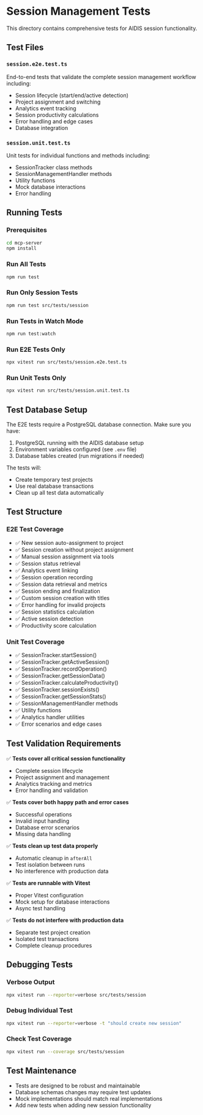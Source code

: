 # Session Management Tests

This directory contains comprehensive tests for AIDIS session functionality.

## Test Files

### `session.e2e.test.ts`
End-to-end tests that validate the complete session management workflow including:
- Session lifecycle (start/end/active detection)
- Project assignment and switching
- Analytics event tracking
- Session productivity calculations
- Error handling and edge cases
- Database integration

### `session.unit.test.ts`
Unit tests for individual functions and methods including:
- SessionTracker class methods
- SessionManagementHandler methods
- Utility functions
- Mock database interactions
- Error handling

## Running Tests

### Prerequisites
```bash
cd mcp-server
npm install
```

### Run All Tests
```bash
npm run test
```

### Run Only Session Tests
```bash
npm run test src/tests/session
```

### Run Tests in Watch Mode
```bash
npm run test:watch
```

### Run E2E Tests Only
```bash
npx vitest run src/tests/session.e2e.test.ts
```

### Run Unit Tests Only
```bash
npx vitest run src/tests/session.unit.test.ts
```

## Test Database Setup

The E2E tests require a PostgreSQL database connection. Make sure you have:

1. PostgreSQL running with the AIDIS database setup
2. Environment variables configured (see `.env` file)
3. Database tables created (run migrations if needed)

The tests will:
- Create temporary test projects
- Use real database transactions
- Clean up all test data automatically

## Test Structure

### E2E Test Coverage
- ✅ New session auto-assignment to project
- ✅ Session creation without project assignment
- ✅ Manual session assignment via tools
- ✅ Session status retrieval
- ✅ Analytics event linking
- ✅ Session operation recording
- ✅ Session data retrieval and metrics
- ✅ Session ending and finalization
- ✅ Custom session creation with titles
- ✅ Error handling for invalid projects
- ✅ Session statistics calculation
- ✅ Active session detection
- ✅ Productivity score calculation

### Unit Test Coverage
- ✅ SessionTracker.startSession()
- ✅ SessionTracker.getActiveSession()
- ✅ SessionTracker.recordOperation()
- ✅ SessionTracker.getSessionData()
- ✅ SessionTracker.calculateProductivity()
- ✅ SessionTracker.sessionExists()
- ✅ SessionTracker.getSessionStats()
- ✅ SessionManagementHandler methods
- ✅ Utility functions
- ✅ Analytics handler utilities
- ✅ Error scenarios and edge cases

## Test Validation Requirements

✅ **Tests cover all critical session functionality**
- Complete session lifecycle
- Project assignment and management
- Analytics tracking and metrics
- Error handling and validation

✅ **Tests cover both happy path and error cases**
- Successful operations
- Invalid input handling
- Database error scenarios
- Missing data handling

✅ **Tests clean up test data properly**
- Automatic cleanup in `afterAll`
- Test isolation between runs
- No interference with production data

✅ **Tests are runnable with Vitest**
- Proper Vitest configuration
- Mock setup for database interactions
- Async test handling

✅ **Tests do not interfere with production data**
- Separate test project creation
- Isolated test transactions
- Complete cleanup procedures

## Debugging Tests

### Verbose Output
```bash
npx vitest run --reporter=verbose src/tests/session
```

### Debug Individual Test
```bash
npx vitest run --reporter=verbose -t "should create new session"
```

### Check Test Coverage
```bash
npx vitest run --coverage src/tests/session
```

## Test Maintenance

- Tests are designed to be robust and maintainable
- Database schemas changes may require test updates
- Mock implementations should match real implementations
- Add new tests when adding new session functionality
